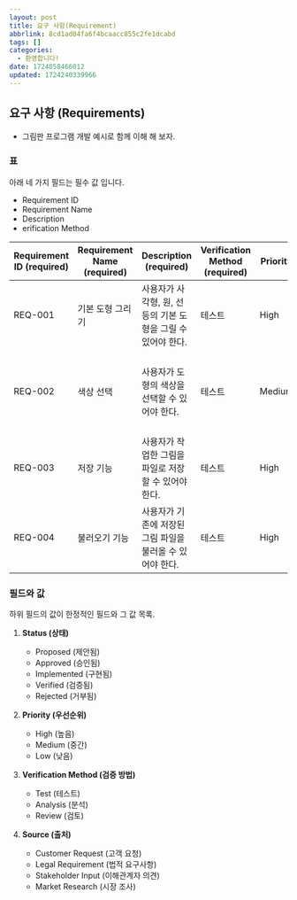 ```yaml
---
layout: post
title: 요구 사항(Requirement)
abbrlink: 8cd1ad04fa6f4bcaacc855c2fe1dcabd
tags: []
categories:
  - 환영합니다!
date: 1724058466012
updated: 1724240339966
---
```


## 요구 사항 (Requirements)

- 그림판 프로그램 개발 예시로 함께 이해 해 보자.

### 표

아래 네 가지 필드는 필수 값 입니다.

- Requirement ID
- Requirement Name
- Description
- erification Method

| Requirement ID (required) | Requirement Name (required) | Description (required)                | Verification Method (required) | Priority | Status   | Source | Related Requirements | Rationale                      |
| ------------------------- | --------------------------- | ------------------------------------- | ------------------------------ | -------- | -------- | ------ | -------------------- | ------------------------------ |
| REQ-001                   | 기본 도형 그리기                   | 사용자가 사각형, 원, 선 등의 기본 도형을 그릴 수 있어야 한다. | 테스트                            | High     | Proposed | 고객 요청  | REQ-002, REQ-003     | 기본적인 그림판 기능 제공을 위해 필요하다.       |
| REQ-002                   | 색상 선택                       | 사용자가 도형의 색상을 선택할 수 있어야 한다.            | 테스트                            | Medium   | Proposed | 고객 요청  | REQ-001              | 사용자가 원하는 색상으로 도형을 꾸미기 위해 필요하다. |
| REQ-003                   | 저장 기능                       | 사용자가 작업한 그림을 파일로 저장할 수 있어야 한다.        | 테스트                            | High     | Proposed | 고객 요청  | REQ-004              | 작업 내용을 잃지 않기 위해 필수적이다.         |
| REQ-004                   | 불러오기 기능                     | 사용자가 기존에 저장된 그림 파일을 불러올 수 있어야 한다.     | 테스트                            | High     | Proposed | 고객 요청  | REQ-003              | 이전 작업을 이어서 할 수 있게 하기 위해 필요하다.  |

### 필드와 값

하위 필드의 값이 한정적인 필드와 그 값 목록.

1. **Status (상태)**
   - Proposed (제안됨)
   - Approved (승인됨)
   - Implemented (구현됨)
   - Verified (검증됨)
   - Rejected (거부됨)

2. **Priority (우선순위)**
   - High (높음)
   - Medium (중간)
   - Low (낮음)

3. **Verification Method (검증 방법)**
   - Test (테스트)
   - Analysis (분석)
   - Review (검토)

4. **Source (출처)**
   - Customer Request (고객 요청)
   - Legal Requirement (법적 요구사항)
   - Stakeholder Input (이해관계자 의견)
   - Market Research (시장 조사)
